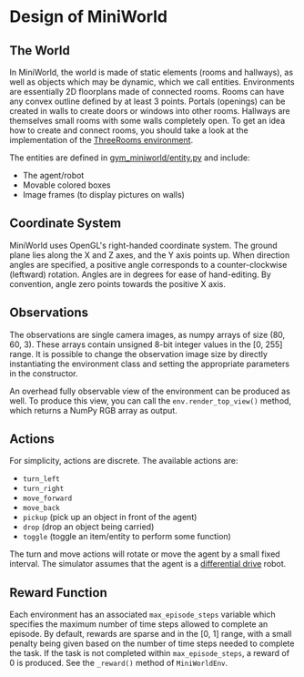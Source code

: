 # Design of MiniWorld

## The World

In MiniWorld, the world is made of static elements (rooms and hallways), as well as objects which may be dynamic, which we call entities. Environments are essentially 2D floorplans made of connected rooms. Rooms can have any convex outline defined by at least 3 points. Portals (openings) can be created in walls to create doors or windows into other rooms. Hallways are themselves small rooms with some walls completely open. To get an idea how to create and connect rooms, you should take a look at the implementation of the [ThreeRooms environment](/gym_miniworld/envs/threerooms.py).

The entities are defined in [gym_miniworld/entity.py](/gym_miniworld/entity.py) and include:

- The agent/robot
- Movable colored boxes
- Image frames (to display pictures on walls)

## Coordinate System

MiniWorld uses OpenGL's right-handed coordinate system. The ground plane lies along the X and Z axes, and the Y axis points up. When direction angles are specified, a positive angle corresponds to a counter-clockwise (leftward) rotation. Angles are in degrees for ease of hand-editing. By convention, angle zero points towards the positive X axis.

## Observations

The observations are single camera images, as numpy arrays of size (80, 60, 3). These arrays contain unsigned 8-bit integer values in the [0, 255] range. It is possible to change the observation image size by directly instantiating the environment class and setting the appropriate
parameters in the constructor.

An overhead fully observable view of the environment can be produced as well. To produce this view, you can call the `env.render_top_view()` method, which returns a NumPy RGB array as output.

## Actions

For simplicity, actions are discrete. The available actions are:
- `turn_left`
- `turn_right`
- `move_forward`
- `move_back`
- `pickup` (pick up an object in front of the agent)
- `drop` (drop an object being carried)
- `toggle` (toggle an item/entity to perform some function)

The turn and move actions will rotate or move the agent by a small fixed interval. The simulator assumes that the agent is a [differential drive](https://groups.csail.mit.edu/drl/courses/cs54-2001s/diffdrive.html) robot.

## Reward Function

Each environment has an associated `max_episode_steps` variable which specifies the maximum number of time steps allowed to complete an episode. By default, rewards are sparse and in the [0, 1] range, with a small penalty being given based on the number of time steps needed to complete the task. If the task is not completed within `max_episode_steps`, a reward of 0 is produced. See the `_reward()` method of `MiniWorldEnv`.

